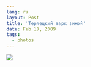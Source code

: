 ```yaml
---
lang: ru
layout: Post
title: 'Терлецкий парк зимой'
date: Feb 18, 2009
tags:
  - photos
---
```


![](http://wow.sapegin.me/0S190r173r1I/2009-02-15-5d-2344-artem-sapegin.jpg)
